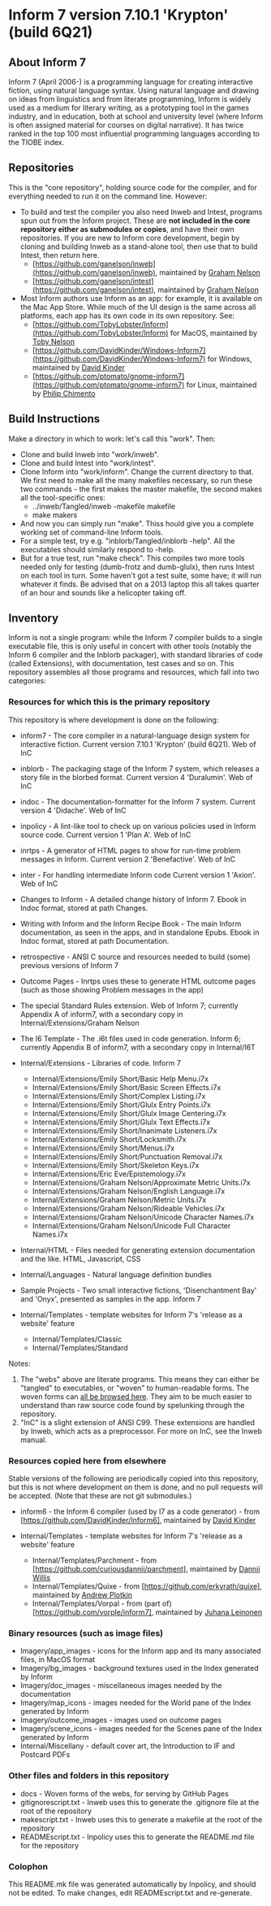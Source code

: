 # Inform 7 version 7.10.1 'Krypton' (build 6Q21)

## About Inform 7

Inform 7 (April 2006-) is a programming language for creating interactive
fiction, using natural language syntax. Using natural language and drawing on
ideas from linguistics and from literate programming, Inform is widely
used as a medium for literary writing, as a prototyping tool in the games
industry, and in education, both at school and university level (where
Inform is often assigned material for courses on digital narrative).
It has twice ranked in the top 100 most influential programming languages
according to the TIOBE index.

## Repositories

This is the "core repository", holding source code for the compiler, and
for everything needed to run it on the command line. However:

* To build and test the compiler you also need Inweb and Intest, programs
spun out from the Inform project. These are __not included in the core
repository either as submodules or copies__, and have their own repositories.
If you are new to Inform core development, begin by cloning and building Inweb
as a stand-alone tool, then use that to build Intest, then return here.
	* [https://github.com/ganelson/inweb](https://github.com/ganelson/inweb), maintained by [Graham Nelson](https://github.com/ganelson)
	* [https://github.com/ganelson/intest](https://github.com/ganelson/intest), maintained by [Graham Nelson](https://github.com/ganelson)
* Most Inform authors use Inform as an app: for example, it is available
on the Mac App Store. While much of the UI design is the same across all
platforms, each app has its own code in its own repository. See:
	* [https://github.com/TobyLobster/Inform](https://github.com/TobyLobster/Inform) for MacOS, maintained by [Toby Nelson](https://github.com/TobyLobster)
	* [https://github.com/DavidKinder/Windows-Inform7](https://github.com/DavidKinder/Windows-Inform7) for Windows, maintained by [David Kinder](https://github.com/DavidKinder)
	* [https://github.com/ptomato/gnome-inform7](https://github.com/ptomato/gnome-inform7) for Linux, maintained by [Philip Chimento](https://github.com/ptomato)

## Build Instructions

Make a directory in which to work: let's call this "work". Then:

* Clone and build Inweb into "work/inweb".
* Clone and build Intest into "work/intest".
* Clone Inform into "work/inform". Change the current directory to that.
We first need to make all the many makefiles necessary, so run these two
commands - the first makes the master makefile, the second makes all the
tool-specific ones:
	* ../inweb/Tangled/inweb -makefile makefile
	* make makers
* And now you can simply run "make". Thiss hould give you a complete working
set of command-line Inform tools.
* For a simple test, try e.g. "inblorb/Tangled/inblorb -help". All the
executables should similarly respond to -help.
* But for a true test, run "make check". This compiles two more tools needed
only for testing (dumb-frotz and dumb-glulx), then runs Intest on each tool
in turn. Some haven't got a test suite, some have; it will run whatever it
finds. Be advised that on a 2013 laptop this all takes quarter of an hour and
sounds like a helicopter taking off.

## Inventory

Inform is not a single program: while the Inform 7 compiler builds to a single
executable file, this is only useful in concert with other tools (notably the
Inform 6 compiler and the Inblorb packager), with standard libraries of code
(called Extensions), with documentation, test cases and so on. This repository
assembles all those programs and resources, which fall into two categories:

### Resources for which this is the primary repository

This repository is where development is done on the following:

* inform7 - The core compiler in a natural-language design system for interactive fiction. Current version 7.10.1 'Krypton' (build 6Q21). Web of InC

* inblorb - The packaging stage of the Inform 7 system, which releases a story file in the blorbed format. Current version 4 'Duralumin'. Web of InC

* indoc - The documentation-formatter for the Inform 7 system. Current version 4 'Didache'. Web of InC

* inpolicy - A lint-like tool to check up on various policies used in Inform source code. Current version 1 'Plan A'. Web of InC

* inrtps - A generator of HTML pages to show for run-time problem messages in Inform. Current version 2 'Benefactive'. Web of InC

* inter - For handling intermediate Inform code Current version 1 'Axion'. Web of InC

* Changes to Inform - A detailed change history of Inform 7. Ebook in Indoc format, stored at path Changes.

* Writing with Inform and the Inform Recipe Book - The main Inform documentation, as seen in the apps, and in standalone Epubs. Ebook in Indoc format, stored at path Documentation.

* retrospective - ANSI C source and resources needed to build (some) previous versions of Inform 7

* Outcome Pages - Inrtps uses these to generate HTML outcome pages (such as those showing Problem messages in the app)

* The special Standard Rules extension. Web of Inform 7; currently Appendix A of inform7, with a secondary copy in Internal/Extensions/Graham Nelson

* The I6 Template - The .i6t files used in code generation. Inform 6; currently Appendix B of inform7, with a secondary copy in Internal/I6T

* Internal/Extensions - Libraries of code. Inform 7
	* Internal/Extensions/Emily Short/Basic Help Menu.i7x
	* Internal/Extensions/Emily Short/Basic Screen Effects.i7x
	* Internal/Extensions/Emily Short/Complex Listing.i7x
	* Internal/Extensions/Emily Short/Glulx Entry Points.i7x
	* Internal/Extensions/Emily Short/Glulx Image Centering.i7x
	* Internal/Extensions/Emily Short/Glulx Text Effects.i7x
	* Internal/Extensions/Emily Short/Inanimate Listeners.i7x
	* Internal/Extensions/Emily Short/Locksmith.i7x
	* Internal/Extensions/Emily Short/Menus.i7x
	* Internal/Extensions/Emily Short/Punctuation Removal.i7x
	* Internal/Extensions/Emily Short/Skeleton Keys.i7x
	* Internal/Extensions/Eric Eve/Epistemology.i7x
	* Internal/Extensions/Graham Nelson/Approximate Metric Units.i7x
	* Internal/Extensions/Graham Nelson/English Language.i7x
	* Internal/Extensions/Graham Nelson/Metric Units.i7x
	* Internal/Extensions/Graham Nelson/Rideable Vehicles.i7x
	* Internal/Extensions/Graham Nelson/Unicode Character Names.i7x
	* Internal/Extensions/Graham Nelson/Unicode Full Character Names.i7x

* Internal/HTML - Files needed for generating extension documentation and the like. HTML, Javascript, CSS

* Internal/Languages - Natural language definition bundles

* Sample Projects - Two small interactive fictions, 'Disenchantment Bay' and 'Onyx', presented as samples in the app. Inform 7

* Internal/Templates - template websites for Inform 7's 'release as a website' feature
	* Internal/Templates/Classic
	* Internal/Templates/Standard

Notes:

1. The "webs" above are literate programs. This means they can either be
"tangled" to executables, or "woven" to human-readable forms. The woven
forms can [all be browsed here](docs/webs.html). They aim to be much easier
to understand than raw source code found by spelunking through the repository.
2. "InC" is a slight extension of ANSI C99. These extensions are handled by
Inweb, which acts as a preprocessor. For more on InC, see the Inweb manual.

### Resources copied here from elsewhere

Stable versions of the following are periodically copied into this repository,
but this is not where development on them is done, and no pull requests will
be accepted. (Note that these are not git submodules.)

* inform6 - the Inform 6 compiler (used by I7 as a code generator) - from [https://github.com/DavidKinder/Inform6], maintained by [David Kinder](https://github.com/DavidKinder)


* Internal/Templates - template websites for Inform 7's 'release as a website' feature
	* Internal/Templates/Parchment - from [https://github.com/curiousdannii/parchment], maintained by [Dannii Willis](https://github.com/curiousdannii)
	* Internal/Templates/Quixe - from [https://github.com/erkyrath/quixe], maintained by [Andrew Plotkin](https://github.com/erkyrath)
	* Internal/Templates/Vorpal - from (part of) [https://github.com/vorple/inform7], maintained by [Juhana Leinonen](https://github.com/vorple)

### Binary resources (such as image files)

* Imagery/app_images - icons for the Inform app and its many associated files, in MacOS format
* Imagery/bg_images - background textures used in the Index generated by Inform
* Imagery/doc_images - miscellaneous images needed by the documentation
* Imagery/map_icons - images needed for the World pane of the Index generated by Inform
* Imagery/outcome_images - images used on outcome pages
* Imagery/scene_icons - images needed for the Scenes pane of the Index generated by Inform
* Internal/Miscellany - default cover art, the Introduction to IF and Postcard PDFs

### Other files and folders in this repository

* docs - Woven forms of the webs, for serving by GitHub Pages
* gitignorescript.txt - Inweb uses this to generate the .gitignore file at the root of the repository
* makescript.txt - Inweb uses this to generate a makefile at the root of the repository
* READMEscript.txt - Inpolicy uses this to generate the README.md file for the repository

### Colophon

This README.mk file was generated automatically by Inpolicy, and should not
be edited. To make changes, edit READMEscript.txt and re-generate.

